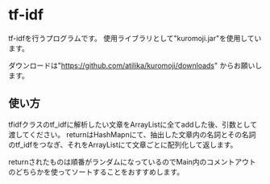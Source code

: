 tf-idf
======================
tf-idfを行うプログラムです。
使用ライブラリとして"kuromoji.jar"を使用しています。

ダウンロードは"https://github.com/atilika/kuromoji/downloads" からお願いします。
 
使い方
------
tfidfクラスのtf_idfに解析したい文章をArrayListに全てaddした後、引数として渡してください。
returnはHashMapnにて、抽出した文章内の名詞とその名詞のtf_idfをつなぎ、それをArrayListにて文章ごとに配列化して返します。

returnされたものは順番がランダムになっているのでMain内のコメントアウトのどちらかを使ってソートすることをおすすめします。
